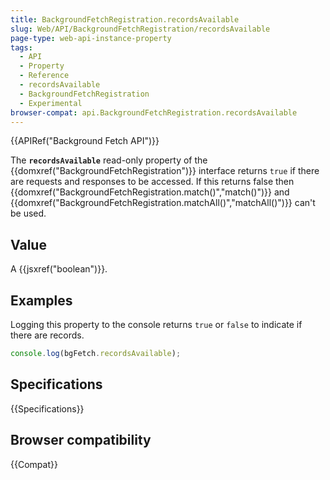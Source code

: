 ```yaml
---
title: BackgroundFetchRegistration.recordsAvailable
slug: Web/API/BackgroundFetchRegistration/recordsAvailable
page-type: web-api-instance-property
tags:
  - API
  - Property
  - Reference
  - recordsAvailable
  - BackgroundFetchRegistration
  - Experimental
browser-compat: api.BackgroundFetchRegistration.recordsAvailable
---
```

{{APIRef("Background Fetch API")}}

The **`recordsAvailable`** read-only property of the {{domxref("BackgroundFetchRegistration")}} interface returns `true` if there are requests and responses to be accessed. If this returns false then {{domxref("BackgroundFetchRegistration.match()","match()")}} and {{domxref("BackgroundFetchRegistration.matchAll()","matchAll()")}} can't be used.

## Value

A {{jsxref("boolean")}}.

## Examples

Logging this property to the console returns `true` or `false` to indicate if there are records.

```js
console.log(bgFetch.recordsAvailable);
```

## Specifications

{{Specifications}}

## Browser compatibility

{{Compat}}
